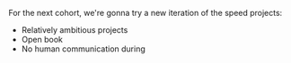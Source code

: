 For the next cohort, we're gonna try a new iteration of the speed projects:

- Relatively ambitious projects
- Open book
- No human communication during

